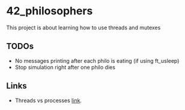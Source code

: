 # 42_philosophers
This project is about learning how to use threads and mutexes   

## TODOs   
- No messages printing after each philo is eating (if using ft_usleep)
- Stop simulation right after one philo dies

## Links
- Threads vs processes [link](https://medium.com/@jalal92/lets-discuss-threads-grab-a-coffee-ad4d4ebf7181).
